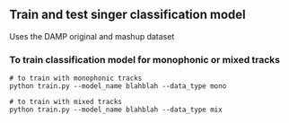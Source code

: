 ## Train and test singer classification model
Uses the DAMP original and mashup dataset 

### To train classification model for monophonic or mixed tracks 
```
# to train with monophonic tracks 
python train.py --model_name blahblah --data_type mono

# to train with mixed tracks 
python train.py --model_name blahblah --data_type mix
```
